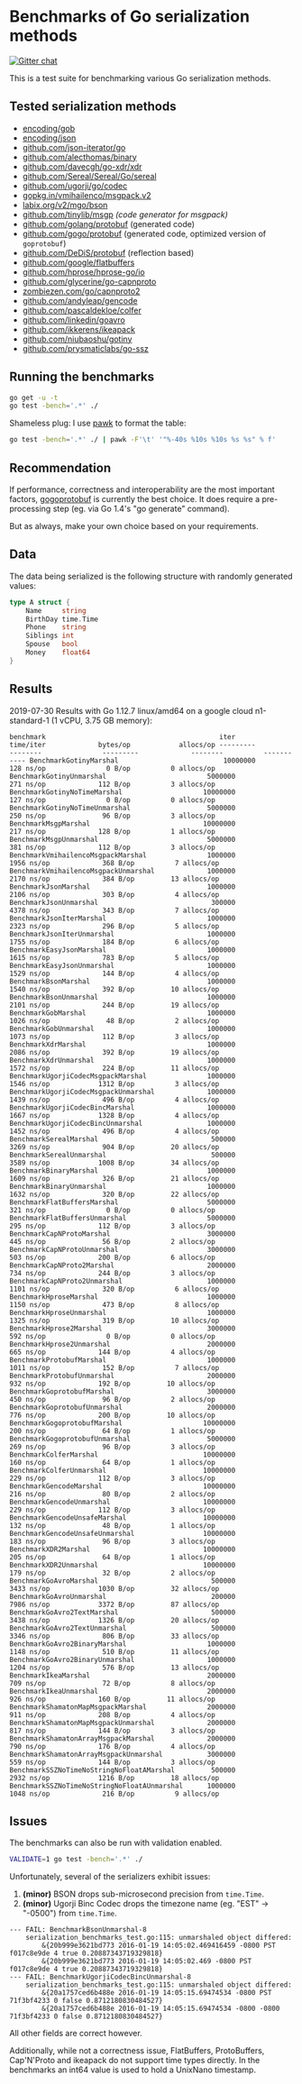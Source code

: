# Benchmarks of Go serialization methods

[![Gitter chat](https://badges.gitter.im/alecthomas.png)](https://gitter.im/alecthomas/Lobby)

This is a test suite for benchmarking various Go serialization methods.

## Tested serialization methods

- [encoding/gob](http://golang.org/pkg/encoding/gob/)
- [encoding/json](http://golang.org/pkg/encoding/json/)
- [github.com/json-iterator/go](https://github.com/json-iterator/go)
- [github.com/alecthomas/binary](https://github.com/alecthomas/binary)
- [github.com/davecgh/go-xdr/xdr](https://github.com/davecgh/go-xdr)
- [github.com/Sereal/Sereal/Go/sereal](https://github.com/Sereal/Sereal)
- [github.com/ugorji/go/codec](https://github.com/ugorji/go/tree/master/codec)
- [gopkg.in/vmihailenco/msgpack.v2](https://github.com/vmihailenco/msgpack)
- [labix.org/v2/mgo/bson](https://labix.org/v2/mgo/bson)
- [github.com/tinylib/msgp](https://github.com/tinylib/msgp) *(code generator for msgpack)*
- [github.com/golang/protobuf](https://github.com/golang/protobuf) (generated code)
- [github.com/gogo/protobuf](https://github.com/gogo/protobuf) (generated code, optimized version of `goprotobuf`)
- [github.com/DeDiS/protobuf](https://github.com/DeDiS/protobuf) (reflection based)
- [github.com/google/flatbuffers](https://github.com/google/flatbuffers)
- [github.com/hprose/hprose-go/io](https://github.com/hprose/hprose-go)
- [github.com/glycerine/go-capnproto](https://github.com/glycerine/go-capnproto)
- [zombiezen.com/go/capnproto2](https://godoc.org/zombiezen.com/go/capnproto2)
- [github.com/andyleap/gencode](https://github.com/andyleap/gencode)
- [github.com/pascaldekloe/colfer](https://github.com/pascaldekloe/colfer)
- [github.com/linkedin/goavro](https://github.com/linkedin/goavro)
- [github.com/ikkerens/ikeapack](https://github.com/ikkerens/ikeapack)
- [github.com/niubaoshu/gotiny](https://github.com/niubaoshu/gotiny)
- [github.com/prysmaticlabs/go-ssz](https://github.com/prysmaticlabs/go-ssz)

## Running the benchmarks

```bash
go get -u -t
go test -bench='.*' ./
```

Shameless plug: I use [pawk](https://github.com/alecthomas/pawk) to format the table:

```bash
go test -bench='.*' ./ | pawk -F'\t' '"%-40s %10s %10s %s %s" % f'
```

## Recommendation

If performance, correctness and interoperability are the most
important factors, [gogoprotobuf](https://gogo.github.io/) is
currently the best choice. It does require a pre-processing step (eg.
via Go 1.4's "go generate" command).

But as always, make your own choice based on your requirements.

## Data

The data being serialized is the following structure with randomly generated values:

```go
type A struct {
    Name     string
    BirthDay time.Time
    Phone    string
    Siblings int
    Spouse   bool
    Money    float64
}
```


## Results

2019-07-30 Results with Go 1.12.7 linux/amd64 on a google cloud n1-standard-1 (1 vCPU, 3.75 GB memory):

```
benchmark                                           iter               time/iter             bytes/op            allocs/op ---------                                       --------               ---------             --------          ----------- BenchmarkGotinyMarshal                          10000000               128 ns/op               0 B/op          0 allocs/op
BenchmarkGotinyUnmarshal                         5000000               271 ns/op             112 B/op          3 allocs/op
BenchmarkGotinyNoTimeMarshal                    10000000               127 ns/op               0 B/op          0 allocs/op
BenchmarkGotinyNoTimeUnmarshal                   5000000               250 ns/op              96 B/op          3 allocs/op
BenchmarkMsgpMarshal                            10000000               217 ns/op             128 B/op          1 allocs/op
BenchmarkMsgpUnmarshal                           5000000               381 ns/op             112 B/op          3 allocs/op
BenchmarkVmihailencoMsgpackMarshal               1000000              1956 ns/op             368 B/op          7 allocs/op
BenchmarkVmihailencoMsgpackUnmarshal             1000000              2170 ns/op             384 B/op         13 allocs/op
BenchmarkJsonMarshal                             1000000              2106 ns/op             303 B/op          4 allocs/op
BenchmarkJsonUnmarshal                            300000              4378 ns/op             343 B/op          7 allocs/op
BenchmarkJsonIterMarshal                         1000000              2323 ns/op             296 B/op          5 allocs/op
BenchmarkJsonIterUnmarshal                       1000000              1755 ns/op             184 B/op          6 allocs/op
BenchmarkEasyJsonMarshal                         1000000              1615 ns/op             783 B/op          5 allocs/op
BenchmarkEasyJsonUnmarshal                       1000000              1529 ns/op             144 B/op          4 allocs/op
BenchmarkBsonMarshal                             1000000              1540 ns/op             392 B/op         10 allocs/op
BenchmarkBsonUnmarshal                           1000000              2101 ns/op             244 B/op         19 allocs/op
BenchmarkGobMarshal                              1000000              1026 ns/op              48 B/op          2 allocs/op
BenchmarkGobUnmarshal                            1000000              1073 ns/op             112 B/op          3 allocs/op
BenchmarkXdrMarshal                              1000000              2086 ns/op             392 B/op         19 allocs/op
BenchmarkXdrUnmarshal                            1000000              1572 ns/op             224 B/op         11 allocs/op
BenchmarkUgorjiCodecMsgpackMarshal               1000000              1546 ns/op            1312 B/op          3 allocs/op
BenchmarkUgorjiCodecMsgpackUnmarshal             1000000              1439 ns/op             496 B/op          4 allocs/op
BenchmarkUgorjiCodecBincMarshal                  1000000              1667 ns/op            1328 B/op          4 allocs/op
BenchmarkUgorjiCodecBincUnmarshal                1000000              1452 ns/op             496 B/op          4 allocs/op
BenchmarkSerealMarshal                            500000              3269 ns/op             904 B/op         20 allocs/op
BenchmarkSerealUnmarshal                          500000              3589 ns/op            1008 B/op         34 allocs/op
BenchmarkBinaryMarshal                           1000000              1609 ns/op             326 B/op         21 allocs/op
BenchmarkBinaryUnmarshal                         1000000              1632 ns/op             320 B/op         22 allocs/op
BenchmarkFlatBuffersMarshal                      5000000               321 ns/op               0 B/op          0 allocs/op
BenchmarkFlatBuffersUnmarshal                    5000000               295 ns/op             112 B/op          3 allocs/op
BenchmarkCapNProtoMarshal                        3000000               445 ns/op              56 B/op          2 allocs/op
BenchmarkCapNProtoUnmarshal                      3000000               503 ns/op             200 B/op          6 allocs/op
BenchmarkCapNProto2Marshal                       2000000               734 ns/op             244 B/op          3 allocs/op
BenchmarkCapNProto2Unmarshal                     1000000              1101 ns/op             320 B/op          6 allocs/op
BenchmarkHproseMarshal                           1000000              1150 ns/op             473 B/op          8 allocs/op
BenchmarkHproseUnmarshal                         1000000              1325 ns/op             319 B/op         10 allocs/op
BenchmarkHprose2Marshal                          3000000               592 ns/op               0 B/op          0 allocs/op
BenchmarkHprose2Unmarshal                        2000000               665 ns/op             144 B/op          4 allocs/op
BenchmarkProtobufMarshal                         1000000              1011 ns/op             152 B/op          7 allocs/op
BenchmarkProtobufUnmarshal                       2000000               932 ns/op             192 B/op         10 allocs/op
BenchmarkGoprotobufMarshal                       3000000               450 ns/op              96 B/op          2 allocs/op
BenchmarkGoprotobufUnmarshal                     2000000               776 ns/op             200 B/op         10 allocs/op
BenchmarkGogoprotobufMarshal                    10000000               200 ns/op              64 B/op          1 allocs/op
BenchmarkGogoprotobufUnmarshal                   5000000               269 ns/op              96 B/op          3 allocs/op
BenchmarkColferMarshal                          10000000               160 ns/op              64 B/op          1 allocs/op
BenchmarkColferUnmarshal                        10000000               229 ns/op             112 B/op          3 allocs/op
BenchmarkGencodeMarshal                         10000000               216 ns/op              80 B/op          2 allocs/op
BenchmarkGencodeUnmarshal                       10000000               229 ns/op             112 B/op          3 allocs/op
BenchmarkGencodeUnsafeMarshal                   10000000               132 ns/op              48 B/op          1 allocs/op
BenchmarkGencodeUnsafeUnmarshal                 10000000               183 ns/op              96 B/op          3 allocs/op
BenchmarkXDR2Marshal                            10000000               205 ns/op              64 B/op          1 allocs/op
BenchmarkXDR2Unmarshal                          10000000               179 ns/op              32 B/op          2 allocs/op
BenchmarkGoAvroMarshal                            500000              3433 ns/op            1030 B/op         32 allocs/op
BenchmarkGoAvroUnmarshal                          200000              7986 ns/op            3372 B/op         87 allocs/op
BenchmarkGoAvro2TextMarshal                       500000              3438 ns/op            1326 B/op         20 allocs/op
BenchmarkGoAvro2TextUnmarshal                     500000              3346 ns/op             806 B/op         33 allocs/op
BenchmarkGoAvro2BinaryMarshal                    1000000              1148 ns/op             510 B/op         11 allocs/op
BenchmarkGoAvro2BinaryUnmarshal                  1000000              1204 ns/op             576 B/op         13 allocs/op
BenchmarkIkeaMarshal                             2000000               709 ns/op              72 B/op          8 allocs/op
BenchmarkIkeaUnmarshal                           2000000               926 ns/op             160 B/op         11 allocs/op
BenchmarkShamatonMapMsgpackMarshal               2000000               911 ns/op             208 B/op          4 allocs/op
BenchmarkShamatonMapMsgpackUnmarshal             2000000               817 ns/op             144 B/op          3 allocs/op
BenchmarkShamatonArrayMsgpackMarshal             2000000               790 ns/op             176 B/op          4 allocs/op
BenchmarkShamatonArrayMsgpackUnmarshal           3000000               559 ns/op             144 B/op          3 allocs/op
BenchmarkSSZNoTimeNoStringNoFloatAMarshal         500000              2932 ns/op            1216 B/op         18 allocs/op
BenchmarkSSZNoTimeNoStringNoFloatAUnmarshal      1000000              1048 ns/op             216 B/op          9 allocs/op
```

## Issues


The benchmarks can also be run with validation enabled.

```bash
VALIDATE=1 go test -bench='.*' ./
```

Unfortunately, several of the serializers exhibit issues:

1. **(minor)** BSON drops sub-microsecond precision from `time.Time`.
3. **(minor)** Ugorji Binc Codec drops the timezone name (eg. "EST" -> "-0500") from `time.Time`.

```
--- FAIL: BenchmarkBsonUnmarshal-8
    serialization_benchmarks_test.go:115: unmarshaled object differed:
        &{20b999e3621bd773 2016-01-19 14:05:02.469416459 -0800 PST f017c8e9de 4 true 0.20887343719329818}
        &{20b999e3621bd773 2016-01-19 14:05:02.469 -0800 PST f017c8e9de 4 true 0.20887343719329818}
--- FAIL: BenchmarkUgorjiCodecBincUnmarshal-8
    serialization_benchmarks_test.go:115: unmarshaled object differed:
        &{20a1757ced6b488e 2016-01-19 14:05:15.69474534 -0800 PST 71f3bf4233 0 false 0.8712180830484527}
        &{20a1757ced6b488e 2016-01-19 14:05:15.69474534 -0800 -0800 71f3bf4233 0 false 0.8712180830484527}
```

All other fields are correct however.

Additionally, while not a correctness issue, FlatBuffers, ProtoBuffers, Cap'N'Proto and ikeapack do not
support time types directly. In the benchmarks an int64 value is used to hold a UnixNano timestamp.
